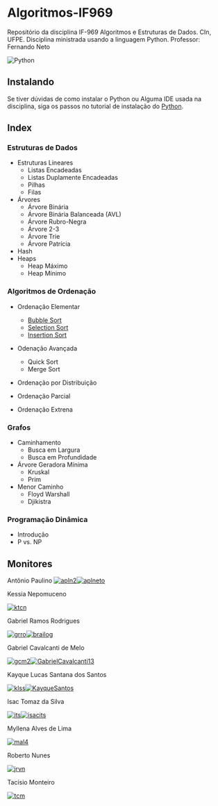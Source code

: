 # Algoritmos-IF969

Repositório da disciplina IF-969 Algoritmos e Estruturas de Dados. CIn, UFPE.
Disciplina ministrada usando a linguagem Python.
Professor: Fernando Neto

![Python](https://img.icons8.com/color/32/000000/python.png)

## Instalando

Se tiver dúvidas de como instalar o Python ou Alguma IDE usada na disciplina, siga
os passos no tutorial de instalação do [Python](
https://github.com/aplneto/IF969/wiki/Python).

## Index

### Estruturas de Dados
- Estruturas Lineares
    - Listas Encadeadas
    - Listas Duplamente Encadeadas
    - Pilhas
    - Filas
- Árvores
    - Árvore Binária
    - Árvore Binária Balanceada (AVL)
    - Árvore Rubro-Negra
    - Árvore 2-3
    - Árvore Trie
    - Árvore Patrícia
- Hash
- Heaps
    - Heap Máximo
    - Heap Mínimo

### Algoritmos de Ordenação
- Ordenação Elementar
    - [Bubble Sort][ord elementar]
    - [Selection Sort][ord elementar]
    - [Insertion Sort][ord elementar]
- Odenação Avançada
    - Quick Sort
    - Merge Sort
- Ordenação por Distribuição

- Ordenação Parcial

- Ordenação Extrena

### Grafos
- Caminhamento
    - Busca em Largura
    - Busca em Profundidade
- Árvore Geradora Mínima
    - Kruskal
    - Prim
- Menor Caminho
    - Floyd Warshall
    - Djikistra

### Programação Dinâmica

- Introdução
- P vs. NP

## Monitores

Antônio Paulino
[![apln2][email-icon]](mailto:apln2@cin.ufpe.br)[![aplneto][github-icon]](https://github.com/aplneto)

Kessia Nepomuceno

[![ktcn][email-icon]](mailto:ktcn@cin.ufpe.br)

Gabriel Ramos Rodrigues

[![grro][email-icon]](maito:grro@cin.ufpe.br)[![brailog][github-icon]](https://github.com/brailog)

Gabriel Cavalcanti de Melo

[![gcm2][email-icon]](mailto:gcm2@cin.ufpe.br)[![GabrielCavalcanti13][github-icon]](https://github.com/GabrielCavalcanti13)

Kayque Lucas Santana dos Santos

[![klss][email-icon]](mailto:klss@cin.ufpe.br)[![KayqueSantos][github-icon]](https://github.com/KayqueSantos)

Isac Tomaz da Silva

[![its][email-icon]](mailto:its@cin.ufpe.br)[![isacits][github-icon]](https://github.com/isacits)

Myllena Alves de Lima

[![mal4][email-icon]](mailto:mal4@cin.ufpe.br)

Roberto Nunes

[![jrvn][email-icon]](mailto:jrvn@cin.ufpe.br)

Tacísio Monteiro

[![tcm][email-icon]](mailto:tcm@cin.ufpe.br)

<!-- links -->

[ord elementar]: https://github.com/aplneto/IF969/blob/master/Algoritmos%20de%20Ordena%C3%A7%C3%A3o/ordenacaoelementar.py

<!-- imagens (32px para ícones) -->

[email-icon]: https://img.icons8.com/color/32/000000/gmail.png
[github-icon]: https://img.icons8.com/windows/32/000000/github.png
